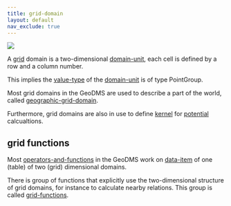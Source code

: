 ```yaml
---
title: grid-domain
layout: default
nav_exclude: true
---
```

![](../assets/img/GUI/grid_format.png)

A [grid](grid) domain is a two-dimensional [domain-unit](domain-unit), each cell is defined by a row and a column number.

This implies the [value-type](value-type) of the [domain-unit](domain-unit) is of type PointGroup.

Most grid domains in the GeoDMS are used to describe a part of the world, called [geographic-grid-domain](geographic-grid-domain).

Furthermore, grid domains are also in use to define [kernel](kernel) for [potential](potential) calcualtions. 

## grid functions

Most [operators-and-functions](operators-and-functions) in the GeoDMS work on [data-item](data-item) of one (table) of two (grid) dimensional domains.

There is group of functions that explicitly use the two-dimensional structure of grid domains, for instance to calculate nearby relations. 
This group is called [grid-functions](grid-functions).